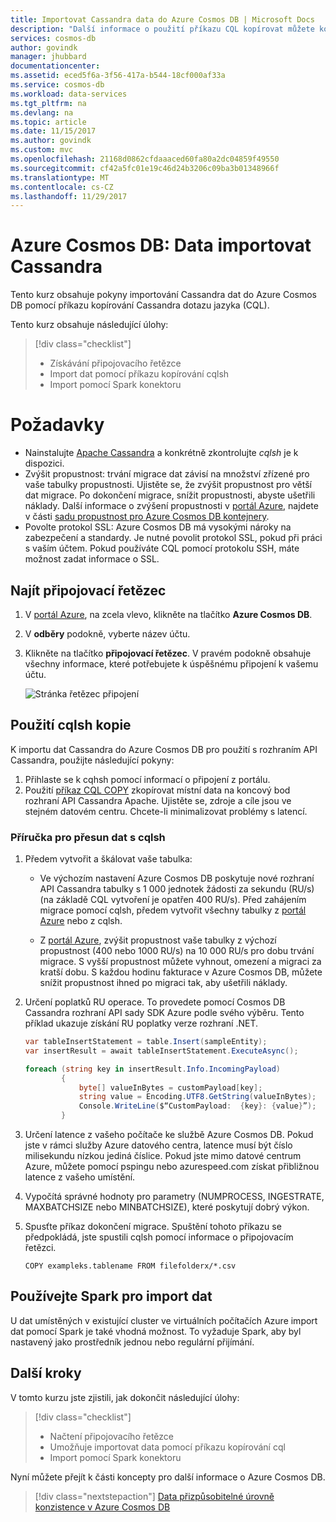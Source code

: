 ```yaml
---
title: Importovat Cassandra data do Azure Cosmos DB | Microsoft Docs
description: "Další informace o použití příkazu CQL kopírovat můžete kopírovat Cassandra data do Azure Cosmos DB."
services: cosmos-db
author: govindk
manager: jhubbard
documentationcenter: 
ms.assetid: eced5f6a-3f56-417a-b544-18cf000af33a
ms.service: cosmos-db
ms.workload: data-services
ms.tgt_pltfrm: na
ms.devlang: na
ms.topic: article
ms.date: 11/15/2017
ms.author: govindk
ms.custom: mvc
ms.openlocfilehash: 21168d0862cfdaaaced60fa80a2dc04859f49550
ms.sourcegitcommit: cf42a5fc01e19c46d24b3206c09ba3b01348966f
ms.translationtype: MT
ms.contentlocale: cs-CZ
ms.lasthandoff: 11/29/2017
---
```

# <a name="azure-cosmos-db-import-cassandra-data"></a>Azure Cosmos DB: Data importovat Cassandra

Tento kurz obsahuje pokyny importování Cassandra dat do Azure Cosmos DB pomocí příkazu kopírování Cassandra dotazu jazyka (CQL). 

Tento kurz obsahuje následující úlohy:

> [!div class="checklist"]
> * Získávání připojovacího řetězce
> * Import dat pomocí příkazu kopírování cqlsh
> * Import pomocí Spark konektoru 

# <a name="prerequisites"></a>Požadavky

* Nainstalujte [Apache Cassandra](http://cassandra.apache.org/download/) a konkrétně zkontrolujte *cqlsh* je k dispozici.
* Zvýšit propustnost: trvání migrace dat závisí na množství zřízené pro vaše tabulky propustnosti. Ujistěte se, že zvýšit propustnost pro větší dat migrace. Po dokončení migrace, snížit propustnosti, abyste ušetřili náklady. Další informace o zvýšení propustnosti v [portál Azure](https://portal.azure.com), najdete v části [sadu propustnost pro Azure Cosmos DB kontejnery](set-throughput.md).
* Povolte protokol SSL: Azure Cosmos DB má vysokými nároky na zabezpečení a standardy. Je nutné povolit protokol SSL, pokud při práci s vaším účtem. Pokud používáte CQL pomocí protokolu SSH, máte možnost zadat informace o SSL. 

## <a name="find-your-connection-string"></a>Najít připojovací řetězec

1. V [portál Azure](https://portal.azure.com), na zcela vlevo, klikněte na tlačítko **Azure Cosmos DB**.

2. V **odběry** podokně, vyberte název účtu.

3. Klikněte na tlačítko **připojovací řetězec**. V pravém podokně obsahuje všechny informace, které potřebujete k úspěšnému připojení k vašemu účtu.

    ![Stránka řetězec připojení](./media/cassandra-import-data/keys.png)

## <a name="use-cqlsh-copy"></a>Použití cqlsh kopie

K importu dat Cassandra do Azure Cosmos DB pro použití s rozhraním API Cassandra, použijte následující pokyny:

1. Přihlaste se k cqhsh pomocí informací o připojení z portálu.
2. Použití [příkaz CQL COPY](http://cassandra.apache.org/doc/latest/tools/cqlsh.html#cqlsh) zkopírovat místní data na koncový bod rozhraní API Cassandra Apache. Ujistěte se, zdroje a cíle jsou ve stejném datovém centru. Chcete-li minimalizovat problémy s latencí.

### <a name="guide-for-moving-data-with-cqlsh"></a>Příručka pro přesun dat s cqlsh

1. Předem vytvořit a škálovat vaše tabulka:
    * Ve výchozím nastavení Azure Cosmos DB poskytuje nové rozhraní API Cassandra tabulky s 1 000 jednotek žádosti za sekundu (RU/s) (na základě CQL vytvoření je opatřen 400 RU/s). Před zahájením migrace pomocí cqlsh, předem vytvořit všechny tabulky z [portál Azure](https://portal.azure.com) nebo z cqlsh. 

    * Z [portál Azure](https://portal.azure.com), zvýšit propustnost vaše tabulky z výchozí propustnost (400 nebo 1000 RU/s) na 10 000 RU/s pro dobu trvání migrace. S vyšší propustnost můžete vyhnout, omezení a migraci za kratší dobu. S každou hodinu fakturace v Azure Cosmos DB, můžete snížit propustnost ihned po migraci tak, aby ušetřili náklady.

2. Určení poplatků RU operace. To provedete pomocí Cosmos DB Cassandra rozhraní API sady SDK Azure podle svého výběru. Tento příklad ukazuje získání RU poplatky verze rozhraní .NET. 

    ```csharp
    var tableInsertStatement = table.Insert(sampleEntity);
    var insertResult = await tableInsertStatement.ExecuteAsync();

    foreach (string key in insertResult.Info.IncomingPayload)
            {
                byte[] valueInBytes = customPayload[key];
                string value = Encoding.UTF8.GetString(valueInBytes);
                Console.WriteLine($“CustomPayload:  {key}: {value}”);
            }
 
    ``` 

3. Určení latence z vašeho počítače ke službě Azure Cosmos DB. Pokud jste v rámci služby Azure datového centra, latence musí být číslo milisekundu nízkou jediná číslice. Pokud jste mimo datové centrum Azure, můžete pomocí pspingu nebo azurespeed.com získat přibližnou latence z vašeho umístění.   

4. Vypočítá správné hodnoty pro parametry (NUMPROCESS, INGESTRATE, MAXBATCHSIZE nebo MINBATCHSIZE), které poskytují dobrý výkon. 

5. Spusťte příkaz dokončení migrace. Spuštění tohoto příkazu se předpokládá, jste spustili cqlsh pomocí informace o připojovacím řetězci.

   ```
   COPY exampleks.tablename FROM filefolderx/*.csv 
   ```

## <a name="use-spark-to-import-data"></a>Používejte Spark pro import dat

U dat umístěných v existující cluster ve virtuálních počítačích Azure import dat pomocí Spark je také vhodná možnost. To vyžaduje Spark, aby byl nastavený jako prostředník jednou nebo regulární přijímání. 

## <a name="next-steps"></a>Další kroky

V tomto kurzu jste zjistili, jak dokončit následující úlohy:

> [!div class="checklist"]
> * Načtení připojovacího řetězce
> * Umožňuje importovat data pomocí příkazu kopírování cql
> * Import pomocí Spark konektoru 

Nyní můžete přejít k části koncepty pro další informace o Azure Cosmos DB. 

> [!div class="nextstepaction"]
>[Data přizpůsobitelné úrovně konzistence v Azure Cosmos DB](../cosmos-db/consistency-levels.md)
